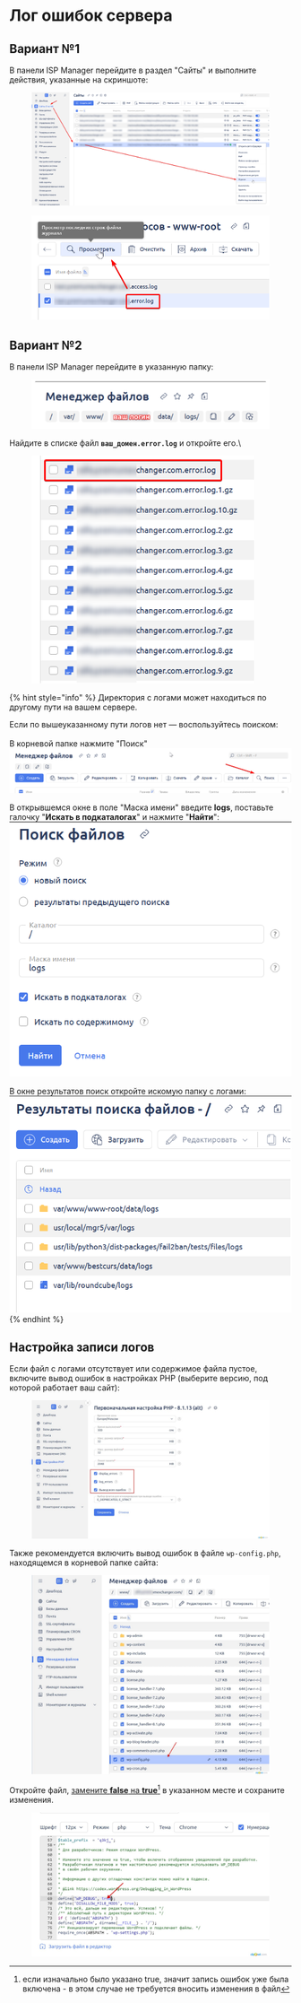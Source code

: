 # Лог ошибок сервера

## Вариант №1

В панели ISP Manager перейдите в раздел "Сайты" и выполните действия, указанные на скриншоте:

<figure><img src="../../../.gitbook/assets/image (781).png" alt=""><figcaption></figcaption></figure>

<figure><img src="../../../.gitbook/assets/image (782).png" alt=""><figcaption></figcaption></figure>

## Вариант №2

В панели ISP Manager перейдите в указанную папку:

<figure><img src="../../../.gitbook/assets/image (803).png" alt=""><figcaption></figcaption></figure>

Найдите в списке файл **`ваш_домен.error.log`** и откройте его.\


<figure><img src="../../../.gitbook/assets/image (783).png" alt="" width="397"><figcaption></figcaption></figure>

{% hint style="info" %}
Директория с логами может находиться по другому пути на вашем сервере.

Если по вышеуказанному пути логов нет — воспользуйтесь поиском:\
\
В корневой папке нажмите "Поиск"\
![](<../../../.gitbook/assets/изображение (54).png>)

В открывшемся окне в поле "Маска имени" введите **logs**, поставьте галочку "**Искать в подкаталогах**" и нажмите "**Найти**":\
![](<../../../.gitbook/assets/изображение (79).png>)

В окне результатов поиск откройте искомую папку с логами:\
![](<../../../.gitbook/assets/изображение (154).png>)
{% endhint %}

## Настройка записи логов

Если файл с логами отсутствует или содержимое файла пустое, включите вывод ошибок в настройках PHP (выберите версию, под которой работает ваш сайт):

<figure><img src="../../../.gitbook/assets/image (799).png" alt=""><figcaption></figcaption></figure>

Также рекомендуется включить вывод ошибок в файле `wp-config.php`, находящемся в корневой папке сайта:

<figure><img src="../../../.gitbook/assets/image (800).png" alt=""><figcaption></figcaption></figure>

Откройте файл, [замените **false** на **true**](#user-content-fn-1)[^1] в указанном месте и сохраните изменения.

<figure><img src="../../../.gitbook/assets/image (801).png" alt=""><figcaption></figcaption></figure>

[^1]: если изначально было указано true, значит запись ошибок уже была включена - в этом случае не требуется вносить изменения в файл
